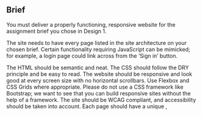 ## Brief
You must deliver a properly functioning, responsive website for the assignment brief you chose in Design 1.

The site needs to have every page listed in the site architecture on your chosen brief. Certain functionality requiring JavaScript can be mimicked; for example, a login page could link across from the ‘Sign in’ button.

The HTML should be semantic and neat.
The CSS should follow the DRY principle and be easy to read.
The website should be responsive and look good at every screen size with no horizontal scrollbars. Use Flexbox and CSS Grids where appropriate. Please do not use a CSS framework like Bootstrap; we want to see that you can build responsive sites without the help of a framework.
The site should be WCAG compliant, and accessibility should be taken into account.
Each page should have a unique <meta name="description">, <title>, and <h1>.
You should not use copied code in your submission. All code submitted must be written by yourself. You may use external sources to show you how to achieve specific effects, which should be included in your report.

## Level 1 Process
Look at your prototype and consider how the elements will move across the different devices. Which elements move where on different devices?
Write your HTML and CSS, ensuring your HTML is semantic and bug-free and your CSS follows DRY principles.
Use media queries to make your website responsive across screen sizes.
Test your website using your developer tools and also test on major browsers and various devices.
Validate your code using the Markup Validation Service
Use the WAVE Web Accessibility Evaluation Tools to test that your site matches best practices for accessibility
Go through the marking criteria and ensure your website meets each criteria.
When your site is ready, post it on the Moodle forum for peer review.
Look at the work of your peers and write a review for them. If you post your website for peer review more than five days before the CA deadline, a teacher will write a review of your website for additional feedback.
Make adjustments based on their feedback.
Submit on Moodle.

## Submission
You need to submit the following:

A link to your GitHub repository. Your last commit must be before your deadline.
A link to your website, live on Netlify.
